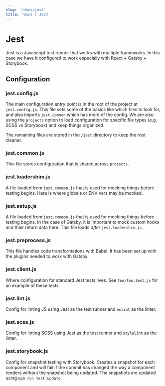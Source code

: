 ```yaml
---
slug: '/docs/jest'
title: 'Docs | Jest'
---
```


# Jest

Jest is a Javascript test runner that works with multiple frameworks. In this case we have it configured to work especially with React + Gatsby + Storybook.

## Configuration

### jest.config.js

The main configuration entry point is in the root of the project at `jest.config.js`. This file sets some of the basics like which files to look for, and also imports `jest.common` which has more of the config. We are also using the `projects` option to load configuration for specific file types (e.g. SCSS vs Storybook) and keep things organized.

The remaining files are stored in the `/jest` directory to keep the root cleaner.

### jest.common.js

This file stores configuration that is shared across `projects`.

### jest.loadershim.js

A file loaded from `jest.common.js` that is used for mocking things before testing begins. Here is where globals or ENV vars may be mocked.

### jest.setup.js

A file loaded from `jest.common.js` that is used for mocking things before testing begins. In the case of Gatsby, it is important to mock custom hooks and their return data here. This file loads _after_ `jest.loadershim.js`.

### jest.preprocess.js

This file handles code transformations with Babel. It has been set up with the plugins needed to work with Gatsby.

### jest.client.js

Where configuration for standard Jest tests lives. See `foo/foo.test.js` for an example of these tests.

### jest.lint.js

Config for linting JS using Jest as the test runner and `eslint` as the linter.

### jest.scss.js

Config for linting SCSS using Jest as the test runner and `stylelint` as the linter.

### jest.storybook.js

Config for snapshot testing with Storybook. Creates a snapshot for each component and will fail if the commit has changed the way a component renders without the snapshot being updated. The snapshots are updated using `npm run test:update`.
